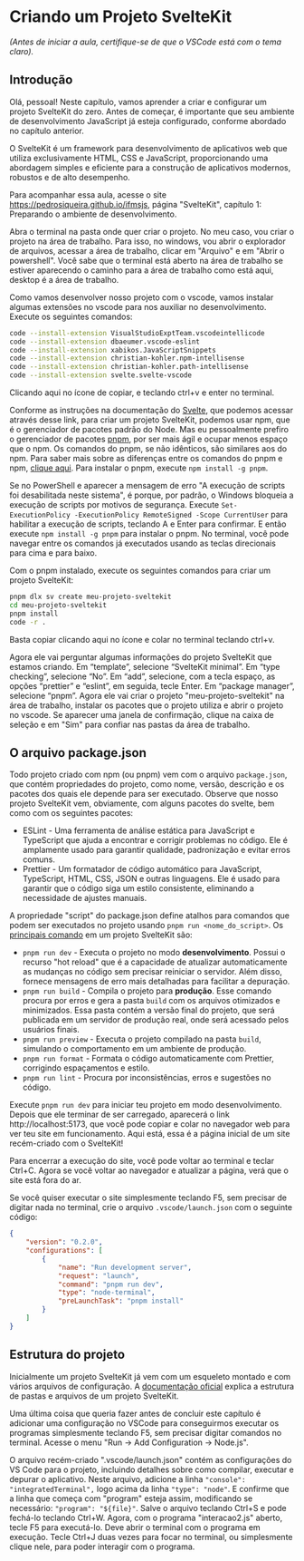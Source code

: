 # Criando um Projeto SvelteKit

_(Antes de iniciar a aula, certifique-se de que o VSCode está com o tema claro)._

## Introdução

Olá, pessoal! Neste capítulo, vamos aprender a criar e configurar um projeto SvelteKit do zero. Antes de começar, é importante que seu ambiente de desenvolvimento JavaScript já esteja configurado, conforme abordado no capítulo anterior.  

O SvelteKit é um framework para desenvolvimento de aplicativos web que utiliza exclusivamente HTML, CSS e JavaScript, proporcionando uma abordagem simples e eficiente para a construção de aplicativos modernos, robustos e de alto desempenho.

Para acompanhar essa aula, acesse o site <https://pedrosiqueira.github.io/ifmsjs>, página "SvelteKit", capítulo 1: Preparando o ambiente de desenvolvimento.

Abra o terminal na pasta onde quer criar o projeto. No meu caso, vou criar o projeto na área de trabalho. Para isso, no windows, vou abrir o explorador de arquivos, acessar a área de trabalho, clicar em "Arquivo" e em "Abrir o powershell". Você sabe que o terminal está aberto na área de trabalho se estiver aparecendo o caminho para a área de trabalho como está aqui, desktop é a área de trabalho.

Como vamos desenvolver nosso projeto com o vscode, vamos instalar algumas extensões no vscode para nos auxiliar no desenvolvimento. Execute os seguintes comandos:

```sh
code --install-extension VisualStudioExptTeam.vscodeintellicode
code --install-extension dbaeumer.vscode-eslint
code --install-extension xabikos.JavaScriptSnippets
code --install-extension christian-kohler.npm-intellisense
code --install-extension christian-kohler.path-intellisense
code --install-extension svelte.svelte-vscode
```

Clicando aqui no ícone de copiar, e teclando ctrl+v e enter no terminal.

Conforme as instruções na documentação do [Svelte](https://svelte.dev/docs/kit/creating-a-project), que podemos acessar através desse link, para criar um projeto SvelteKit, podemos usar npm, que é o gerenciador de pacotes padrão do Node. Mas eu pessoalmente prefiro o gerenciador de pacotes [pnpm](https://pnpm.io/), por ser mais ágil e ocupar menos espaço que o npm. Os comandos do pnpm, se não idênticos, são similares aos do npm. Para saber mais sobre as diferenças entre os comandos do pnpm e npm, [clique aqui](https://dev.to/equiman/npm-vs-yarn-vs-pnpm-commands-cheatsheet-3el8"). Para instalar o pnpm, execute `npm install -g pnpm`.

Se no PowerShell e aparecer a mensagem de erro "A execução de scripts foi desabilitada neste sistema", é porque, por padrão, o Windows bloqueia a execução de scripts por motivos de segurança. Execute `Set-ExecutionPolicy -ExecutionPolicy RemoteSigned -Scope CurrentUser` para habilitar a execução de scripts, teclando A e Enter para confirmar. E então execute `npm install -g pnpm` para instalar o pnpm. No terminal, você pode navegar entre os comandos já executados usando as teclas direcionais para cima e para baixo.

Com o pnpm instalado, execute os seguintes comandos para criar um projeto SvelteKit:

```sh
pnpm dlx sv create meu-projeto-sveltekit
cd meu-projeto-sveltekit
pnpm install
code -r .
```

Basta copiar clicando aqui no ícone e colar no terminal teclando ctrl+v.

Agora ele vai perguntar algumas informações do projeto SvelteKit que estamos criando. Em “template”, selecione “SvelteKit minimal”. Em “type checking”, selecione “No”. Em “add”, selecione, com a tecla espaço, as opções “prettier” e “eslint”, em seguida, tecle Enter. Em “package manager”, selecione “pnpm”. Agora ele vai criar o projeto "meu-projeto-sveltekit" na área de trabalho, instalar os pacotes que o projeto utiliza e abrir o projeto no vscode. Se aparecer uma janela de confirmação, clique na caixa de seleção e em "Sim" para confiar nas pastas da área de trabalho.

## O arquivo package.json

Todo projeto criado com npm (ou pnpm) vem com o arquivo `package.json`, que contém propriedades do projeto, como nome, versão, descrição e os pacotes dos quais ele depende para ser executado. Observe que nosso projeto SvelteKit vem, obviamente, com alguns pacotes do svelte, bem como com os seguintes pacotes:

- ESLint - Uma ferramenta de análise estática para JavaScript e TypeScript que ajuda a encontrar e corrigir problemas no código. Ele é amplamente usado para garantir qualidade, padronização e evitar erros comuns.
- Prettier - Um formatador de código automático para JavaScript, TypeScript, HTML, CSS, JSON e outras linguagens. Ele é usado para garantir que o código siga um estilo consistente, eliminando a necessidade de ajustes manuais.

A propriedade "script" do package.json define atalhos para comandos que podem ser executados no projeto usando `pnpm run <nome_do_script>`. Os [principais comando](https://svelte.dev/docs/kit/cli#svelte-kit-sync) em um projeto SvelteKit são:

- `pnpm run dev` - Executa o projeto no modo **desenvolvimento**. Possui o recurso "hot reload" que é a capacidade de atualizar automaticamente as mudanças no código sem precisar reiniciar o servidor. Além disso, fornece mensagens de erro mais detalhadas para facilitar a depuração.
- `pnpm run build` - Compila o projeto para **produção**. Esse comando procura por erros e gera a pasta `build` com os arquivos otimizados e minimizados. Essa pasta contém a versão final do projeto, que será publicada em um servidor de produção real, onde será acessado pelos usuários finais.
- `pnpm run preview` - Executa o projeto compilado na pasta `build`, simulando o comportamento em um ambiente de produção.
- `pnpm run format` - Formata o código automaticamente com Prettier, corrigindo espaçamentos e estilo.
- `pnpm run lint` - Procura por inconsistências, erros e sugestões no código.

Execute `pnpm run dev` para iniciar teu projeto em modo desenvolvimento. Depois que ele terminar de ser carregado, aparecerá o link http://localhost:5173, que você pode copiar e colar no navegador web para ver teu site em funcionamento. Aqui está, essa é a página inicial de um site recém-criado com o SvelteKit!

Para encerrar a execução do site, você pode voltar ao terminal e teclar Ctrl+C. Agora se você voltar ao navegador e atualizar a página, verá que o site está fora do ar.

Se você quiser executar o site simplesmente teclando F5, sem precisar de digitar nada no terminal, crie o arquivo `.vscode/launch.json` com o seguinte código:

```json
{
    "version": "0.2.0",
    "configurations": [
        {
            "name": "Run development server",
            "request": "launch",
            "command": "pnpm run dev",
            "type": "node-terminal",
            "preLaunchTask": "pnpm install"
        }
    ]
}
```




## Estrutura do projeto

Inicialmente um projeto SvelteKit já vem com um esqueleto montado e com vários arquivos de configuração. A [documentação oficial](https://svelte.dev/docs/kit/project-structure) explica a estrutura de pastas e arquivos de um projeto SvelteKit.




Uma última coisa que queria fazer antes de concluir este capítulo é adicionar uma configuração no VSCode para conseguirmos executar os programas simplesmente teclando F5, sem precisar digitar comandos no terminal. Acesse o menu "Run → Add Configuration → Node.js".

O arquivo recém-criado ".vscode/launch.json" contém as configurações do VS Code para o projeto, incluindo detalhes sobre como compilar, executar e depurar o aplicativo. Neste arquivo, adicione a linha `"console": "integratedTerminal",` logo acima da linha `"type": "node"`. E confirme que a linha que começa com "program" esteja assim, modificando se necessário: `"program": "${file}"`. Salve o arquivo teclando Ctrl+S e pode fechá-lo teclando Ctrl+W. Agora, com o programa "interacao2.js" aberto, tecle F5 para executá-lo. Deve abrir o terminal com o programa em execução. Tecle Ctrl+J duas vezes para focar no terminal, ou simplesmente clique nele, para poder interagir com o programa.
